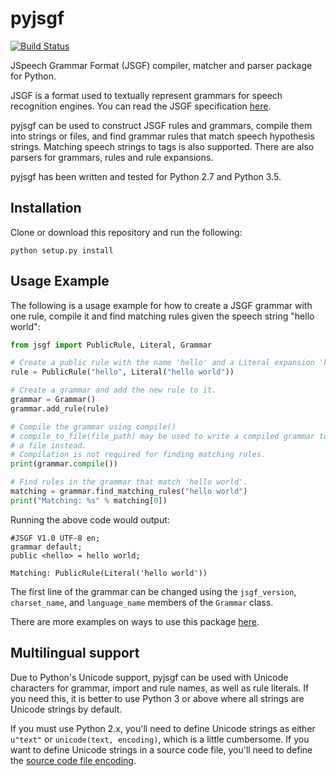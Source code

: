 # pyjsgf
[![Build Status](https://travis-ci.org/Danesprite/pyjsgf.svg?branch=master)](https://travis-ci.org/Danesprite/pyjsgf)

JSpeech Grammar Format (JSGF) compiler, matcher and parser package for Python.

JSGF is a format used to textually represent grammars for speech recognition engines. You can read the JSGF specification [here](https://www.w3.org/TR/jsgf/).

pyjsgf can be used to construct JSGF rules and grammars, compile them into strings or files, and find grammar rules that match speech hypothesis strings. Matching speech strings to tags is also supported. There are also parsers for grammars, rules and rule expansions.

pyjsgf has been written and tested for Python 2.7 and Python 3.5.

## Installation
Clone or download this repository and run the following:
``` Shell
python setup.py install
```

## Usage Example
The following is a usage example for how to create a JSGF grammar with one rule, compile it and find matching rules given the speech string "hello world":
``` Python
from jsgf import PublicRule, Literal, Grammar

# Create a public rule with the name 'hello' and a Literal expansion 'hello world'.
rule = PublicRule("hello", Literal("hello world"))

# Create a grammar and add the new rule to it.
grammar = Grammar()
grammar.add_rule(rule)

# Compile the grammar using compile()
# compile_to_file(file_path) may be used to write a compiled grammar to
# a file instead.
# Compilation is not required for finding matching rules.
print(grammar.compile())

# Find rules in the grammar that match 'hello world'.
matching = grammar.find_matching_rules("hello world")
print("Matching: %s" % matching[0])


```

Running the above code would output:
```
#JSGF V1.0 UTF-8 en;
grammar default;
public <hello> = hello world;

Matching: PublicRule(Literal('hello world'))

```

The first line of the grammar can be changed using the `jsgf_version`, `charset_name`, and `language_name` members of the `Grammar` class.

There are more examples on ways to use this package [here](examples/).

## Multilingual support
Due to Python's Unicode support, pyjsgf can be used with Unicode characters for grammar, import and rule names, as well as rule literals. If you need this, it is better to use Python 3 or above where all strings are Unicode strings by default.

If you must use Python 2.x, you'll need to define Unicode strings as either `u"text"` or `unicode(text, encoding)`, which is a little cumbersome. If you want to define Unicode strings in a source code file, you'll need to define the [source code file encoding](https://www.python.org/dev/peps/pep-0263/).
